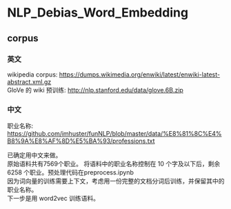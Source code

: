 # NLP_Debias_Word_Embedding
## corpus
### 英文
wikipedia corpus: https://dumps.wikimedia.org/enwiki/latest/enwiki-latest-abstract.xml.gz <br>
GloVe 的 wiki 预训练: http://nlp.stanford.edu/data/glove.6B.zip
### 中文
职业名称: https://github.com/imhuster/funNLP/blob/master/data/%E8%81%8C%E4%B8%9A%E8%AF%8D%E5%BA%93/professions.txt <br>

已确定用中文来做。<br>
原始语料共有7569个职业。
将语料中的职业名称控制在 10 个字及以下后，剩余 6258 个职业。预处理代码在preprocess.ipynb<br>
因为词向量的训练需要上下文，考虑用一份完整的文档分词后训练，并保留其中的职业名称。<br>
下一步是用 word2vec 训练语料。<br>
